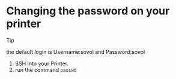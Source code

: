 # Changing the password on your printer

> [!TIP]
> the default login is Username:sovol and Password:sovol

1. SSH Into your Printer. 
2. run the command `passwd`